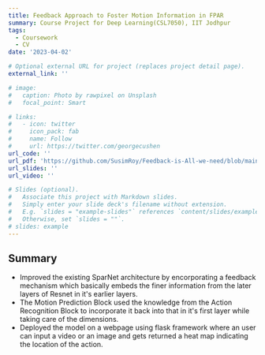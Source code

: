 ```yaml
---
title: Feedback Approach to Foster Motion Information in FPAR
summary: Course Project for Deep Learning(CSL7050), IIT Jodhpur
tags:
  - Coursework
  - CV
date: '2023-04-02'

# Optional external URL for project (replaces project detail page).
external_link: ''

# image:
#   caption: Photo by rawpixel on Unsplash
#   focal_point: Smart

# links:
#   - icon: twitter
#     icon_pack: fab
#     name: Follow
#     url: https://twitter.com/georgecushen
url_code: ''
url_pdf: 'https://github.com/SusimRoy/Feedback-is-All-we-need/blob/main/B20AI061_B20AI043_DLOPS_PROJECT_REPORT.pdf'
url_slides: ''
url_video: ''

# Slides (optional).
#   Associate this project with Markdown slides.
#   Simply enter your slide deck's filename without extension.
#   E.g. `slides = "example-slides"` references `content/slides/example-slides.md`.
#   Otherwise, set `slides = ""`.
# slides: example
---
```


## Summary 
- Improved the existing SparNet architecture by encorporating a feedback mechanism which basically embeds the finer information from the later layers of Resnet in it's earlier layers.
- The Motion Prediction Block used the knowledge from the Action Recognition Block to incorporate it back into that in it's first layer while taking care of the dimensions. 
- Deployed the model on a webpage using flask framework where an user can input a video or an image and gets returned a heat map indicating the location of the action.